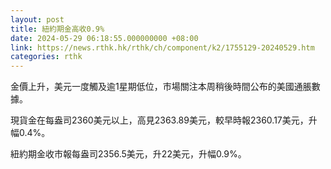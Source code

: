 ```yaml
---
layout: post
title: 紐約期金高收0.9%
date: 2024-05-29 06:18:55.000000000 +08:00
link: https://news.rthk.hk/rthk/ch/component/k2/1755129-20240529.htm
categories: rthk
---
```


金價上升，美元一度觸及逾1星期低位，市場關注本周稍後時間公布的美國通脹數據。

現貨金在每盎司2360美元以上，高見2363.89美元，較早時報2360.17美元，升幅0.4%。

紐約期金收市報每盎司2356.5美元，升22美元，升幅0.9%。
